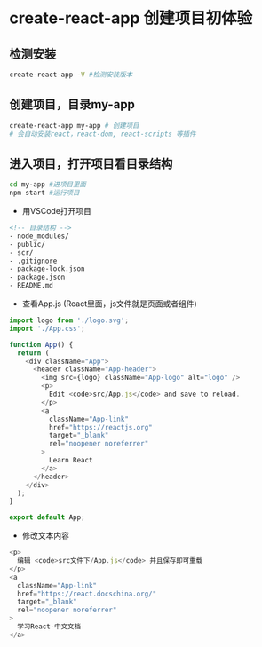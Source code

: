 # create-react-app 创建项目初体验
## 检测安装
```sh
create-react-app -V #检测安装版本
```
## 创建项目，目录my-app
```sh
create-react-app my-app # 创建项目
# 会自动安装react，react-dom, react-scripts 等插件
```
## 进入项目，打开项目看目录结构
```sh
cd my-app #进项目里面
npm start #运行项目
```
- 用VSCode打开项目
```html
<!-- 目录结构 -->
- node_modules/
- public/
- scr/
- .gitignore
- package-lock.json
- package.json
- README.md
```
- 查看App.js (React里面，js文件就是页面或者组件)
```js
import logo from './logo.svg';
import './App.css';

function App() {
  return (
    <div className="App">
      <header className="App-header">
        <img src={logo} className="App-logo" alt="logo" />
        <p>
          Edit <code>src/App.js</code> and save to reload.
        </p>
        <a
          className="App-link"
          href="https://reactjs.org"
          target="_blank"
          rel="noopener noreferrer"
        >
          Learn React
        </a>
      </header>
    </div>
  );
}

export default App;
```

- 修改文本内容
```js
<p>
  编辑 <code>src文件下/App.js</code> 并且保存即可重载
</p>
<a
  className="App-link"
  href="https://react.docschina.org/"
  target="_blank"
  rel="noopener noreferrer"
>
  学习React-中文文档
</a>
```
